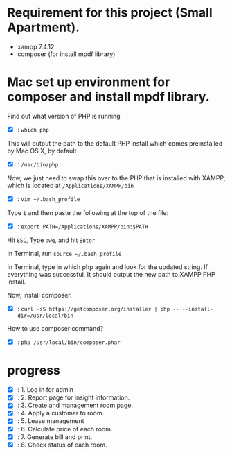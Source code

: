 # Requirement for this project (Small Apartment).

- xampp 7.4.12
- composer (for install mpdf library)

# Mac set up environment for composer and install mpdf library.

Find out what version of PHP is running

* [x] : `which php`

This will output the path to the default PHP install which comes preinstalled by Mac OS X, by default

* [x] : `/usr/bin/php`

Now, we just need to swap this over to the PHP that is installed with XAMPP, which is located at `/Applications/XAMPP/bin`

* [x] : `vim ~/.bash_profile`

Type `i` and then paste the following at the top of the file:

* [x] : `export PATH=/Applications/XAMPP/bin:$PATH`

Hit `ESC`, Type `:wq`, and hit `Enter`

In Terminal, run `source ~/.bash_profile`

In Terminal, type in which php again and look for the updated string. If everything was successful, It should output the new path to XAMPP PHP install.

Now, install composer.
* [x] : `curl -sS https://getcomposer.org/installer | php -- --install-dir=/usr/local/bin`

How to use composer command?

* [x] : `php /usr/local/bin/composer.phar`


# progress

* [x] : 1. Log in for admin
* [x] : 2. Report page for insight information.
* [x] : 3. Create and management room page.
* [x] : 4. Apply a customer to room.
* [x] : 5. Lease management
* [x] : 6. Calculate price of each room.
* [x] : 7. Generate bill and print.
* [x] : 8. Check status of each room.
